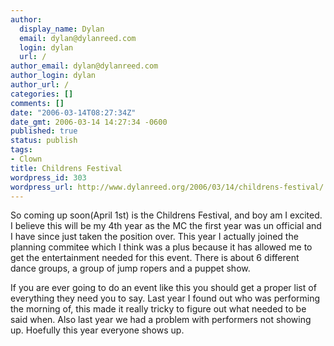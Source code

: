 ```yaml
---
author:
  display_name: Dylan
  email: dylan@dylanreed.com
  login: dylan
  url: /
author_email: dylan@dylanreed.com
author_login: dylan
author_url: /
categories: []
comments: []
date: "2006-03-14T08:27:34Z"
date_gmt: 2006-03-14 14:27:34 -0600
published: true
status: publish
tags:
- Clown
title: Childrens Festival
wordpress_id: 303
wordpress_url: http://www.dylanreed.org/2006/03/14/childrens-festival/
---
```


So coming up soon(April 1st) is the Childrens Festival, and boy am I excited. I believe this will be my 4th year as the MC the first year was un official and I have since just taken the position over. This year I actually joined the planning commitee which I think was a plus because it has allowed me to get the entertainment needed for this event. There is about 6 different dance groups, a group of jump ropers and a puppet show.

If you are ever going to do an event like this you should get a proper list of everything they need you to say. Last year I found out who was performing the morning of, this made it really tricky to figure out what needed to be said when. Also last year we had a problem with performers not showing up. Hoefully this year everyone shows up.
